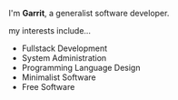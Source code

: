 I'm **Garrit**, a generalist software developer.

my interests include...

* Fullstack Development
* System Administration
* Programming Language Design
* Minimalist Software
* Free Software
